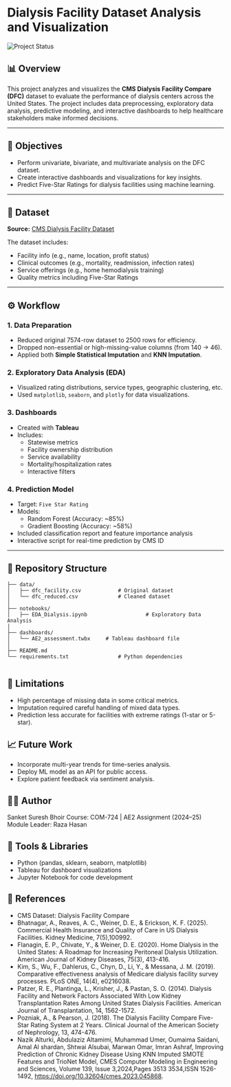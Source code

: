 # Dialysis Facility Dataset Analysis and Visualization

![Project Status](https://img.shields.io/badge/status-completed-brightgreen)

## 📊 Overview

This project analyzes and visualizes the **CMS Dialysis Facility Compare (DFC)** dataset to evaluate the performance of dialysis centers across the United States. The project includes data preprocessing, exploratory data analysis, predictive modeling, and interactive dashboards to help healthcare stakeholders make informed decisions.

---

## 🎯 Objectives

- Perform univariate, bivariate, and multivariate analysis on the DFC dataset.
- Create interactive dashboards and visualizations for key insights.
- Predict Five-Star Ratings for dialysis facilities using machine learning.

---

## 🧾 Dataset

**Source:** [CMS Dialysis Facility Dataset](https://data.cms.gov/provider-data/dataset/23ew-n7w9)

The dataset includes:
- Facility info (e.g., name, location, profit status)
- Clinical outcomes (e.g., mortality, readmission, infection rates)
- Service offerings (e.g., home hemodialysis training)
- Quality metrics including Five-Star Ratings

---

## ⚙️ Workflow

### 1. Data Preparation
- Reduced original 7574-row dataset to 2500 rows for efficiency.
- Dropped non-essential or high-missing-value columns (from 140 → 46).
- Applied both **Simple Statistical Imputation** and **KNN Imputation**.

### 2. Exploratory Data Analysis (EDA)
- Visualized rating distributions, service types, geographic clustering, etc.
- Used `matplotlib`, `seaborn`, and `plotly` for data visualizations.

### 3. Dashboards
- Created with **Tableau**
- Includes:
  - Statewise metrics
  - Facility ownership distribution
  - Service availability
  - Mortality/hospitalization rates
  - Interactive filters

### 4. Prediction Model
- Target: `Five Star Rating`
- Models:
  - Random Forest (Accuracy: ~85%)
  - Gradient Boosting (Accuracy: ~58%)
- Included classification report and feature importance analysis
- Interactive script for real-time prediction by CMS ID

---

## 📂 Repository Structure

```plaintext
├── data/
│   ├── dfc_facility.csv            # Original dataset
│   └── dfc_reduced.csv             # Cleaned dataset
│
├── notebooks/
│   ├── EDA_Dialysis.ipynb                   # Exploratory Data Analysis
│
├── dashboards/
│   └── AE2_assessment.twbx     # Tableau dashboard file
│
├── README.md
└── requirements.txt                # Python dependencies


```
## 🚧 Limitations
- High percentage of missing data in some critical metrics.
- Imputation required careful handling of mixed data types.
- Prediction less accurate for facilities with extreme ratings (1-star or 5-star).

## 📈 Future Work
- Incorporate multi-year trends for time-series analysis.
- Deploy ML model as an API for public access.
- Explore patient feedback via sentiment analysis.

## 👨‍💻 Author
Sanket Suresh Bhoir
Course: COM-724 | AE2 Assignment (2024–25)
Module Leader: Raza Hasan

## 🧪 Tools & Libraries
- Python (pandas, sklearn, seaborn, matplotlib)
- Tableau for dashboard visualizations
- Jupyter Notebook for code development

## 📄 References
- CMS Dataset: Dialysis Facility Compare
- Bhatnagar, A., Reaves, A. C., Weiner, D. E., & Erickson, K. F. (2025). Commercial
 Health Insurance and Quality of Care in US Dialysis Facilities. Kidney Medicine, 7(5),100992.
- Flanagin, E. P., Chivate, Y., & Weiner, D. E. (2020). Home Dialysis in the United
 States: A Roadmap for Increasing Peritoneal Dialysis Utilization. American Journal of
 Kidney Diseases, 75(3), 413-416.
- Kim, S., Wu, F., Dahlerus, C., Chyn, D., Li, Y., & Messana, J. M. (2019). Comparative
 effectiveness analysis of Medicare dialysis facility survey processes. PLoS ONE, 14(4),
 e0216038.
- Patzer, R. E., Plantinga, L., Krisher, J., & Pastan, S. O. (2014). Dialysis Facility and
 Network Factors Associated With Low Kidney Transplantation Rates Among United
 States Dialysis Facilities. American Journal of Transplantation, 14, 1562-1572.
- Pozniak, A., & Pearson, J. (2018). The Dialysis Facility Compare Five-Star Rating
 System at 2 Years. Clinical Journal of the American Society of Nephrology, 13, 474-476.
- Nazik Alturki, Abdulaziz Altamimi, Muhammad Umer, Oumaima Saidani, Amal Al
shardan, Shtwai Alsubai, Marwan Omar, Imran Ashraf, Improving Prediction of Chronic
 Kidney Disease Using KNN Imputed SMOTE Features and TrioNet Model, CMES
Computer Modeling in Engineering and Sciences, Volume 139, Issue 3,2024,Pages 3513
3534,ISSN 1526-1492, https://doi.org/10.32604/cmes.2023.045868.


